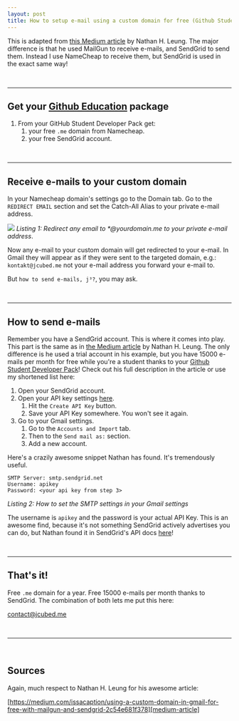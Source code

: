 ```yaml
---
layout: post
title: How to setup e-mail using a custom domain for free (Github Student Developer Pack + Namecheap + SendGrid + Gmail)
---
```


[medium-article]: https://medium.com/issacaption/using-a-custom-domain-in-gmail-for-free-with-mailgun-and-sendgrid-2c54e681f378
[student-pack]: https://education.github.com/pack

This is adapted from [this Medium article][medium-article] by Nathan H. Leung. The major difference is that he used MailGun to receive e-mails, and SendGrid to send them. Instead I use NameCheap to receive them, but SendGrid is used in the exact same way!

&nbsp;
<hr/>

## Get your [Github Education][student-pack] package

1. From your GitHub Student Developer Pack get:
   1. your free `.me` domain from Namecheap.
   2. your free SendGrid account.

&nbsp;
<hr/>

## Receive e-mails to your custom domain

In your Namecheap domain's settings go to the Domain tab. Go to the `REDIRECT EMAIL` section and set the Catch-All Alias to your private e-mail address.

![](https://i.imgur.com/OQtrW62.png)
*Listing 1: Redirect any email to \*@yourdomain.me to your private e-mail address*.
&nbsp;

Now any e-mail to your custom domain will get redirected to your e-mail. In Gmail they will appear as if they were sent to the targeted domain, e.g.: `kontakt@jcubed.me` not your e-mail address you forward your e-mail to.

But `how to send e-mails, j³?`, you may ask.

&nbsp;
<hr/>

## How to send e-mails

Remember you have a SendGrid account. This is where it comes into play. This part is the same as in [the Medium article][medium-article] by Nathan H. Leung. The only difference is he used a trial account in his example, but you have 15000 e-mails per month for free while you're a student thanks to your [Github Student Developer Pack][student-pack]! Check out his full description in the article or use my shortened list here:

1. Open your SendGrid account.
2. Open your API key settings [here](https://app.sendgrid.com/settings/api_keys).
   1. Hit the `Create API Key` button.
   2. Save your API Key somewhere. You won't see it again.
3. Go to your Gmail settings.
   1. Go to the `Accounts and Import` tab.
   2. Then to the `Send mail as:` section.
   3. Add a new account.
   
Here's a crazily awesome snippet Nathan has found. It's tremendously useful.

```
SMTP Server: smtp.sendgrid.net
Username: apikey
Password: <your api key from step 3>
```
*Listing 2: How to set the SMTP settings in your Gmail settings*
&nbsp;

The username is `apikey` and the password is your actual API Key. This is an awesome find, because it's not something SendGrid actively advertises you can do, but Nathan found it in SendGrid's API docs [here](https://sendgrid.com/docs/API_Reference/SMTP_API/getting_started_smtp.html)!

&nbsp;
<hr/>

## That's it!

Free `.me` domain for a year. Free 15000 e-mails per month thanks to SendGrid. The combination of both lets me put this here:

contact@jcubed.me

&nbsp;
<hr/>
&nbsp;

## Sources

Again, much respect to Nathan H. Leung for his awesome article:

[https://medium.com/issacaption/using-a-custom-domain-in-gmail-for-free-with-mailgun-and-sendgrid-2c54e681f378][medium-article]